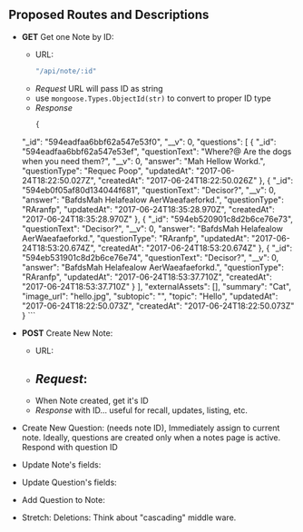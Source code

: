 ## Proposed Routes and Descriptions

- __GET__ Get one Note by ID:
    - URL: 
        ```javascript
        "/api/note/:id"
        ```
    - _Request_ URL will pass ID as string
    - use `mongoose.Types.ObjectId(str)` to convert to proper ID type
    - _Response_ 
        ``` javascript
        {
    "_id": "594eadfaa6bbf62a547e53f0",
    "__v": 0,
    "questions": [
        {
            "_id": "594eadfaa6bbf62a547e53ef",
            "questionText": "Where?@ Are the dogs when you need them?",
            "__v": 0,
            "answer": "Mah Hellow Workd.",
            "questionType": "Requec Poop",
            "updatedAt": "2017-06-24T18:22:50.027Z",
            "createdAt": "2017-06-24T18:22:50.026Z"
        },
        {
            "_id": "594eb0f05af80d134044f681",
            "questionText": "Decisor?",
            "__v": 0,
            "answer": "BafdsMah Helafealow AerWaeafaeforkd.",
            "questionType": "RAranfp",
            "updatedAt": "2017-06-24T18:35:28.970Z",
            "createdAt": "2017-06-24T18:35:28.970Z"
        },
        {
            "_id": "594eb520901c8d2b6ce76e73",
            "questionText": "Decisor?",
            "__v": 0,
            "answer": "BafdsMah Helafealow AerWaeafaeforkd.",
            "questionType": "RAranfp",
            "updatedAt": "2017-06-24T18:53:20.674Z",
            "createdAt": "2017-06-24T18:53:20.674Z"
        },
        {
            "_id": "594eb531901c8d2b6ce76e74",
            "questionText": "Decisor?",
            "__v": 0,
            "answer": "BafdsMah Helafealow AerWaeafaeforkd.",
            "questionType": "RAranfp",
            "updatedAt": "2017-06-24T18:53:37.710Z",
            "createdAt": "2017-06-24T18:53:37.710Z"
        }
    ],
    "externalAssets": [],
    "summary": "Cat",
    "image_url": "hello.jpg",
    "subtopic": "",
    "topic": "Hello",
    "updatedAt": "2017-06-24T18:22:50.073Z",
    "createdAt": "2017-06-24T18:22:50.073Z"
}
        ```

- __POST__ Create New Note:
    - URL: 
    - _Request_:
        - 
    - When Note created, get it's ID
    - _Response_ with ID... useful for recall, updates, listing, etc.

- Create New Question: (needs note ID), Immediately assign to current note. Ideally, questions are created only when a notes page is active. Respond with question ID

- Update Note's fields:

- Update Question's fields:

- Add Question to Note:

- Stretch: Deletions: Think about "cascading" middle ware.